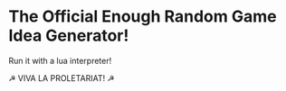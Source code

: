 # The Official Enough Random Game Idea Generator!

Run it with a lua interpreter!

☭ VIVA LA PROLETARIAT! ☭
